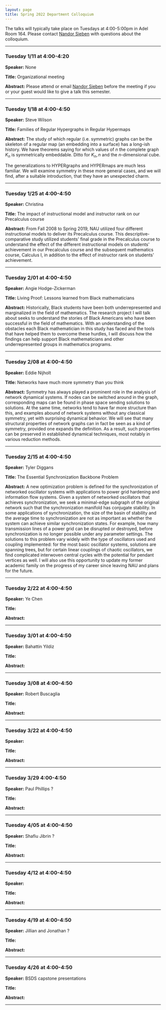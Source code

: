 ```yaml
---
layout: page
title: Spring 2022 Department Colloquium
---
```


The talks will typically take place on Tuesdays at 4:00-5:00pm in Adel Room 164. Please contact <a href="mailto:nandor.sieben@nau.edu">Nandor Sieben</a> with questions about the colloquium.

<hr>

### Tuesday 1/11 at 4:00-4:20

**Speaker:** None

**Title:** Organizational meeting

**Abstract:** Please attend or email <a href="mailto:nandor.sieben@nau.edu">Nandor Sieben</a> before the meeting if you or your guest would like to give a talk this semester.

<hr>

### Tuesday 1/18 at 4:00-4:50

**Speaker:** 
Steve Wilson

**Title:** 
Families of Regular Hypergraphs in Regular Hypermaps

**Abstract:** 
The study of which regular (i.e. symmetric) graphs can be the skeleton of a regular
map (an embedding into a surface) has a long-ish history.  We have theorems saying
for which values of $n$ the complete graph $K_n$ is symmetrically embeddable. Ditto for
$K_n,n$ and the $n$-dimensional cube.

The generalizations to HYPERgraphs and HYPERmaps are much less familiar.  We
will examine symmetry in these more general cases, and we will find, after a suitable
introduction, that they have an unexpected charm.

<hr>

### Tuesday 1/25 at 4:00-4:50

**Speaker:** 
Christina

**Title:** 
The impact of instructional model and instructor rank on our Precalculus course

**Abstract:**
From Fall 2008 to Spring 2019, NAU utilized four different instructional models to deliver its Precalculus course. This descriptive- comparative study utilized students' final grade in the Precalculus course to understand the effect of the different instructional models on students' achievement in our Precalculus course and the subsequent mathematics course, Calculus I, in addition to the effect of instructor rank on students' achievement.

<hr>

### Tuesday 2/01 at 4:00-4:50

**Speaker:**
Angie Hodge-Zickerman

**Title:** 
Living Proof: Lessons learned from Black mathematicians

**Abstract:**
Historically, Black students have been both underrepresented and marginalized in the field of mathematics. The research project I will talk about seeks to understand the stories of Black Americans who have been successful in the field of mathematics. With an understanding of the obstacles each Black mathematician in this study has faced and the tools that have helped them to overcome these hurdles, I will discuss how the findings can help support Black mathematicians and other underrepresented groups in mathematics programs.

<hr>

### Tuesday 2/08 at 4:00-4:50

**Speaker:** 
Eddie Nijholt

**Title:**
Networks have much more symmetry than you think

**Abstract:**
Symmetry has always played a prominent role in the analysis of network dynamical systems. If nodes can be switched around in the graph, corresponding maps can be found in phase space sending solutions to solutions. At the same time, networks tend to have far more structure than this, and examples abound of network systems without any classical symmetry, yet with surprising dynamical behavior. We will see that many structural properties of network graphs can in fact be seen as a kind of symmetry, provided one expands the definition. As a result, such properties can be preserved in established dynamical techniques, most notably in various reduction methods.

<hr>

### Tuesday 2/15 at 4:00-4:50

**Speaker:** 
Tyler Diggans

**Title:**
The Essential Synchronization Backbone Problem

**Abstract:**
A new optimization problem is defined for the synchronization of networked oscillator systems with applications to power grid hardening and information flow systems.  Given a system of networked oscillators that achieves synchronization, we seek a minimal-edge subgraph of the original network such that the synchronization manifold has conjugate stability. In some applications of synchronization, the size of the basin of stability and the average time to synchronization are not as important as whether the system can achieve similar synchronization states. For example, how many transmission lines of a power grid can be disrupted or destroyed, before synchronization is no longer possible under any parameter settings.  The solutions to this problem vary widely with the type of oscillators used and coupling implemented: for the most basic oscillator systems, solutions are spanning trees, but for certain linear couplings of chaotic oscillators, we find complicated interwoven central cycles with the potential for pendant vertices as well.  I will also use this opportunity to update my former academic family on the progress of my career since leaving NAU and plans for the future. 


<hr>

### Tuesday 2/22 at 4:00-4:50

**Speaker:** 
Ye Chen

**Title:**


**Abstract:**

<hr>

### Tuesday 3/01 at 4:00-4:50

**Speaker:** 
Bahattin Yildiz

**Title:** 

**Abstract:**

<hr>

### Tuesday 3/08 at 4:00-4:50

**Speaker:**
Robert Buscaglia

**Title:**

**Abstract:**

<hr>

### Tuesday 3/22 at 4:00-4:50

**Speaker:** 

**Title:**

**Abstract:**

<hr>

### Tuesday 3/29 4:00-4:50

**Speaker:**
Paul Phillips ?

**Title:**

**Abstract:** 

<hr>

### Tuesday 4/05 at 4:00-4:50

**Speaker:** 
Shafiu Jibrin ?

**Title:**

**Abstract:**

<hr>

### Tuesday 4/12 at 4:00-4:50

**Speaker:** 

**Title:**

**Abstract:**

<hr>

### Tuesday 4/19 at 4:00-4:50

**Speaker:**
Jillian and Jonathan ?

**Title:**

**Abstract:**

<hr>

### Tuesday 4/26 at 4:00-4:50

**Speaker:** 
BSDS capstone presentations

**Title:**

**Abstract:**

<hr>

